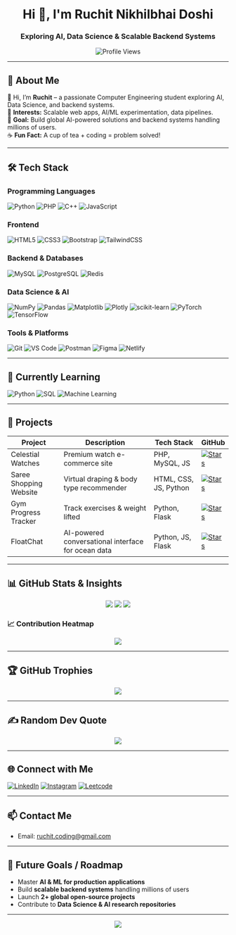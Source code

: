 <h1 align="center">Hi 👋, I'm Ruchit Nikhilbhai Doshi</h1>
<h3 align="center">Exploring AI, Data Science & Scalable Backend Systems</h3>

<p align="center">
  <img src="https://komarev.com/ghpvc/?username=ruchitdoshi30&label=Profile%20views&color=0e75b6&style=flat" alt="Profile Views" />
</p>

---

## 💫 About Me
👋 Hi, I’m **Ruchit** – a passionate Computer Engineering student exploring AI, Data Science, and backend systems.  
🌟 **Interests:** Scalable web apps, AI/ML experimentation, data pipelines.  
🎯 **Goal:** Build global AI-powered solutions and backend systems handling millions of users.  
☕ **Fun Fact:** A cup of tea + coding = problem solved!  

---

## 🛠 Tech Stack

### Programming Languages
![Python](https://img.shields.io/badge/python-3670A0?style=for-the-badge&logo=python&logoColor=ffdd54)
![PHP](https://img.shields.io/badge/php-%23777BB4?style=for-the-badge&logo=php&logoColor=white)
![C++](https://img.shields.io/badge/c++-%2300599C?style=for-the-badge&logo=c%2B%2B&logoColor=white)
![JavaScript](https://img.shields.io/badge/javascript-%23323330?style=for-the-badge&logo=javascript&logoColor=%23F7DF1E)

### Frontend
![HTML5](https://img.shields.io/badge/html5-%23E34F26?style=for-the-badge&logo=html5&logoColor=white)
![CSS3](https://img.shields.io/badge/css3-%231572B6?style=for-the-badge&logo=css3&logoColor=white)
![Bootstrap](https://img.shields.io/badge/bootstrap-%238511FA?style=for-the-badge&logo=bootstrap&logoColor=white)
![TailwindCSS](https://img.shields.io/badge/tailwindcss-%2338B2AC?style=for-the-badge&logo=tailwind-css&logoColor=white)

### Backend & Databases
![MySQL](https://img.shields.io/badge/mysql-4479A1?style=for-the-badge&logo=mysql&logoColor=white)
![PostgreSQL](https://img.shields.io/badge/postgresql-%23316192?style=for-the-badge&logo=postgresql&logoColor=white)
![Redis](https://img.shields.io/badge/redis-%23DC382D?style=for-the-badge&logo=redis&logoColor=white)

### Data Science & AI
![NumPy](https://img.shields.io/badge/numpy-%23013243?style=for-the-badge&logo=numpy&logoColor=white)
![Pandas](https://img.shields.io/badge/pandas-%23150458?style=for-the-badge&logo=pandas&logoColor=white)
![Matplotlib](https://img.shields.io/badge/matplotlib-%23ffffff?style=for-the-badge&logo=matplotlib&logoColor=black)
![Plotly](https://img.shields.io/badge/plotly-%233F4F75?style=for-the-badge&logo=plotly&logoColor=white)
![scikit-learn](https://img.shields.io/badge/scikit--learn-%23F7931E?style=for-the-badge&logo=scikit-learn&logoColor=white)
![PyTorch](https://img.shields.io/badge/PyTorch-%23EE4C2C?style=for-the-badge&logo=PyTorch&logoColor=white)
![TensorFlow](https://img.shields.io/badge/TensorFlow-%23FF6F00?style=for-the-badge&logo=TensorFlow&logoColor=white)

### Tools & Platforms
![Git](https://img.shields.io/badge/git-%23F05032?style=for-the-badge&logo=git&logoColor=white)
![VS Code](https://img.shields.io/badge/VS%20Code-%23007ACC?style=for-the-badge&logo=visual-studio-code&logoColor=white)
![Postman](https://img.shields.io/badge/postman-%23FF6C37?style=for-the-badge&logo=postman&logoColor=white)
![Figma](https://img.shields.io/badge/figma-%23F24E1E?style=for-the-badge&logo=figma&logoColor=white)
![Netlify](https://img.shields.io/badge/netlify-%23000000?style=for-the-badge&logo=netlify&logoColor=#00C7B7)

---

## 🚀 Currently Learning
![Python](https://img.shields.io/badge/Python-Pandas%20NumPy-blue?style=for-the-badge&logo=python&logoColor=white)
![SQL](https://img.shields.io/badge/SQL-Queries%20%26%20Optimization-orange?style=for-the-badge)
![Machine Learning](https://img.shields.io/badge/ML-Scikit_Learn%20%26%20PyTorch-red?style=for-the-badge)

---

## 📂 Projects

| Project | Description | Tech Stack | GitHub |
|--------|-------------|-----------|------|
| Celestial Watches | Premium watch e-commerce site | PHP, MySQL, JS | [![Stars](https://img.shields.io/github/stars/RuchitDoshi30/Celestial-Watches?style=flat&logo=github)](https://github.com/RuchitDoshi30/Celestial-Watches) |
| Saree Shopping Website | Virtual draping & body type recommender | HTML, CSS, JS, Python | [![Stars](https://img.shields.io/github/stars/RuchitDoshi30/Saree-Shopping?style=flat&logo=github)](https://github.com/RuchitDoshi30) |
| Gym Progress Tracker | Track exercises & weight lifted | Python, Flask | [![Stars](https://img.shields.io/github/stars/RuchitDoshi30/Gym-Tracker?style=flat&logo=github)](https://github.com/RuchitDoshi30) |
| FloatChat | AI-powered conversational interface for ocean data | Python, JS, Flask | [![Stars](https://img.shields.io/github/stars/RuchitDoshi30/float-chat?style=flat&logo=github)](https://github.com/RuchitDoshi30/float-chat) |

---

## 📊 GitHub Stats & Insights
<p align="center">
  <img src="https://github-readme-stats.vercel.app/api?username=RuchitDoshi30&theme=radical&show_icons=true&count_private=false" />
  <img src="https://github-readme-streak-stats.herokuapp.com/?user=RuchitDoshi30&theme=radical" />
  <img src="https://github-readme-stats.vercel.app/api/top-langs/?username=RuchitDoshi30&langs_count=10&theme=radical&layout=compact" />
</p>

### 📈 Contribution Heatmap
<p align="center">
  <img src="https://github-contributor-stats.vercel.app/api?username=RuchitDoshi30&limit=12&theme=dark" />
</p>

---

## 🏆 GitHub Trophies
<p align="center">
  <img src="https://github-profile-trophy.vercel.app/?username=RuchitDoshi30&theme=radical&no-bg=true" />
</p>

---

## ✍️ Random Dev Quote
<p align="center">
  <img src="https://quotes-github-readme.vercel.app/api?type=horizontal&theme=radical" />
</p>

---

## 🌐 Connect with Me
[![LinkedIn](https://img.shields.io/badge/LinkedIn-%230077B5.svg?logo=linkedin&logoColor=white&style=for-the-badge)](https://linkedin.com/in/ruchit-doshi-58a61a316)
[![Instagram](https://img.shields.io/badge/Instagram-%23E4405F.svg?logo=Instagram&logoColor=white&style=for-the-badge)](https://instagram.com/ruchittttt_30)
[![Leetcode](https://leetcode.com/u/Ruchit_Doshi/)](https://leetcode.com/)

---

## 📫 Contact Me
- Email: [ruchit.coding@gmail.com](mailto:ruchit.coding@gmail.com)

---

## 🔮 Future Goals / Roadmap
- Master **AI & ML for production applications**  
- Build **scalable backend systems** handling millions of users  
- Launch **2+ global open-source projects**  
- Contribute to **Data Science & AI research repositories**

---

<p align="center">
  <a href="https://visitcount.itsvg.in"><img src="https://visitcount.itsvg.in/api?id=RuchitDoshi30&icon=0&color=0" /></a>
</p>

<!-- Proudly created with GPRM ( https://gprm.itsvg.in ) -->

